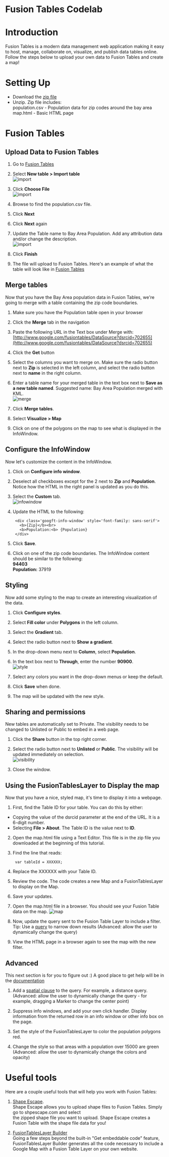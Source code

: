 # Fusion Tables Codelab

# Introduction

Fusion Tables is a modern data management web application making it easy to host, manage, collaborate on, visualize, and publish data tables online. Follow the steps below to upload your own data to Fusion Tables and create a map!

# Setting Up

* Download the [zip file](codelab.zip)
* Unzip. Zip file includes:  
  population.csv - Population data for zip codes around the bay area  
  map.html - Basic HTML page

# Fusion Tables

## Upload Data to Fusion Tables

1. Go to [Fusion Tables](http://www.google.com/fusiontables)

2. Select **New table > Import table**  
   ![import](import1.png)

3. Click **Choose File**  
   ![import](import.png)

4. Browse to find the population.csv file.

5. Click **Next**

6. Click **Next** again

7. Update the Table name to Bay Area Population. Add any attribution data and/or change the description.  
   ![import](import3.png)

8. Click **Finish**

9. The file will upload to Fusion Tables. Here's an example of what the table will look like in [Fusion Tables](http://www.google.com/fusiontables/DataSource?dsrcid=721636)


## Merge tables

Now that you have the Bay Area population data in Fusion Tables, we're going to merge with a table containing the zip code boundaries.

1.  Make sure you have the Population table open in your browser

2.  Click the **Merge** tab in the navigation

3.  Paste the following URL in the Text box under Merge with: [http://www.google.com/fusiontables/DataSource?dsrcid=702655](http://www.google.com/fusiontables/DataSource?dsrcid=702655)

4. Click the **Get** button

5. Select the columns you want to merge on. Make sure the radio button next to **Zip** is selected in the left column, and select the radio button next to **name** in the right column.

6. Enter a table name for your merged table in the text box next to **Save as a new table named**. Suggested name: Bay Area Population merged with KML.  
   ![merge](merge.png)

7. Click **Merge tables**.

8. Select **Visualize > Map**

9. Click on one of the polygons on the map to see what is displayed in the InfoWindow.

## Configure the InfoWindow

Now let's customize the content in the InfoWindow.

1. Click on **Configure info window**.

2. Deselect all checkboxes except for the 2 next to **Zip** and **Population**. Notice how the HTML in the right panel is updated as you do this.

3. Select the **Custom** tab.  
   ![infowindow](configureinfowindows.png)

4. Update the HTML to the following:	
        
        <div class='googft-info-window' style='font-family: sans-serif'>
		  <b>{Zip}</b><br>
	      <b>Population:<b> {Population}
		</div>

5. Click **Save**.

6. Click on one of the zip code boundaries. The InfoWindow content should be similar to the following:  
   **94403**  
   **Population:** 37919

## Styling

Now add some styling to the map to create an interesting visualization of the data.

1. Click **Configure styles**.

2. Select **Fill color** under **Polygons** in the left column.

3. Select the **Gradient** tab.

4. Select the radio button next to **Show a gradient**.

5. In the drop-down menu next to **Column**, select **Population**.

6. In the text box next to **Through**, enter the number **90900**.  
   ![style](style.png)

7. Select any colors you want in the drop-down menus or keep the default.

8. Click **Save** when done.

9. The map will be updated with the new style.

## Sharing and permissions

New tables are automatically set to Private. The visibility needs to be changed to Unlisted or Public to embed in a web page.

1. Click the **Share** button in the top right corner.

2. Select the radio button next to **Unlisted** or **Public**. The visibility will be updated immediately on selection.  
   ![visibility](visibility1.png)

3. Close the window.

## Using the FusionTablesLayer to Display the map

Now that you have a nice, styled map, it's time to display it into a webpage.

1. First, find the Table ID for your table. You can do this by either:
  * Copying the value of the dsrcid parameter at the end of the URL. It is a 6-digit number.
  * Selecting **File > About**. The Table ID is the value next to **ID**.

2. Open the map.html file using a Text Editor. This file is in the zip file you downloaded at the beginning of this tutorial.

3. Find the line that reads:
        
        var tableId = XXXXXX;

4. Replace the XXXXXX with your Table ID.

5. Review the code. The code creates a new Map and a FusionTablesLayer to display on the Map.

6. Save your updates.

7. Open the map.html file in a browser. You should see your Fusion Table data on the map.
  ![map](map.png)

8. Now, update the query sent to the Fusion Table Layer to include a filter. Tip: Use a [query](http://code.google.com/apis/maps/documentation/javascript/reference.html#FusionTablesLayer) to narrow down results (Advanced: allow the user to dynamically change the query)

9. View the HTML page in a browser again to see the map with the new filter.

## Advanced

This next section is for you to figure out :) A good place to get help will be in the [documentation](http://code.google.com/apis/maps/documentation/javascript/)

1. Add a [spatial clause](http://code.google.com/apis/fusiontables/docs/developers_reference.html#Select) to the query. For example, a distance query. (Advanced: allow the user to dynamically change the query - for example, dragging a Marker to change the center point)

2. Suppress info windows, and add your own click handler. Display information from the returned row in an info window or other info box on the page.

3. Set the style of the FusionTablesLayer to color the population polygons red.

4. Change the style so that areas with a population over 15000 are green (Advanced: allow the user to dynamically change the colors and opacity) 

# Useful tools

Here are a couple useful tools that will help you work with Fusion Tables:

1. [Shape Escape](http://shpescape.com).  
  Shape Escape allows you to upload shape files to Fusion Tables. Simply go to shpescape.com and select   
  the zipped shape file you want to upload. Shape Escape creates a Fusion Table with the shape file 
  data for you!

2. [FusionTablesLayer Builder](http://goo.gl/X0kG4)  
  Going a few steps beyond the built-in "Get embeddable code" feature, FusionTablesLayer Builder
  generates all the code necessary to include a Google Map with a Fusion Table Layer on your own
  website.
